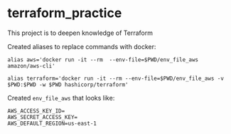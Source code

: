 # terraform_practice
This project is to deepen knowledge of Terraform

Created aliases to replace commands with docker:

`alias aws='docker run -it --rm  --env-file=$PWD/env_file_aws amazon/aws-cli'`

`alias terraform='docker run -it --rm --env-file=$PWD/env_file_aws -v $PWD:$PWD -w $PWD hashicorp/terraform'`

Created `env_file_aws` that looks like:
```
AWS_ACCESS_KEY_ID=
AWS_SECRET_ACCESS_KEY=
AWS_DEFAULT_REGION=us-east-1
```
